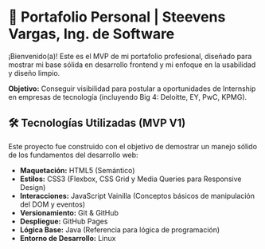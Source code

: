 # 🚀 Portafolio Personal | Steevens Vargas, Ing. de Software

¡Bienvenido(a)! Este es el MVP de mi portafolio profesional, diseñado para mostrar mi base sólida en desarrollo frontend y mi enfoque en la usabilidad y diseño limpio.


**Objetivo:** Conseguir visibilidad para postular a oportunidades de Internship en empresas de tecnología (incluyendo Big 4: Deloitte, EY, PwC, KPMG).

## 🛠️ Tecnologías Utilizadas (MVP V1)

Este proyecto fue construido con el objetivo de demostrar un manejo sólido de los fundamentos del desarrollo web:

* **Maquetación:** HTML5 (Semántico)
* **Estilos:** CSS3 (Flexbox, CSS Grid y Media Queries para Responsive Design)
* **Interacciones:** JavaScript Vainilla (Conceptos básicos de manipulación del DOM y eventos)
* **Versionamiento:** Git & GitHub
* **Despliegue:** GitHub Pages
* **Lógica Base:** Java (Referencia para lógica de programación)
* **Entorno de Desarrollo:** Linux
